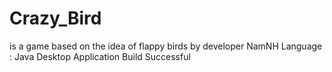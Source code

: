 # Crazy_Bird
is a game based on the idea of flappy birds by developer NamNH
Language : Java Desktop Application
Build Successful
